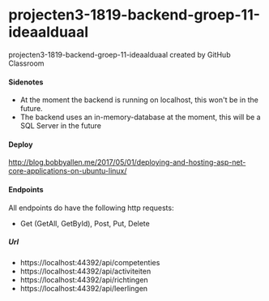 # projecten3-1819-backend-groep-11-ideaalduaal
projecten3-1819-backend-groep-11-ideaalduaal created by GitHub Classroom

#### Sidenotes
* At the moment the backend is running on localhost, this won't be in the future.
* The backend uses an in-memory-database at the moment, this will be a SQL Server in the future

#### Deploy
http://blog.bobbyallen.me/2017/05/01/deploying-and-hosting-asp-net-core-applications-on-ubuntu-linux/

#### Endpoints
All endpoints do have the following http requests: 
  * Get (GetAll, GetById), Post, Put, Delete 
  
##### Url
* https://localhost:44392/api/competenties
* https://localhost:44392/api/activiteiten
* https://localhost:44392/api/richtingen
* https://localhost:44392/api/leerlingen
